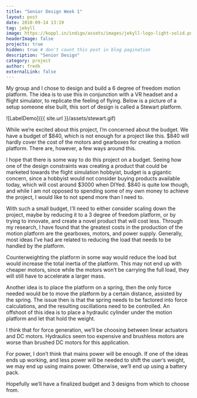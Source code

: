 ```yaml
---
title: "Senior Design Week 1"
layout: post
date: 2018-09-14 13:19
tag: jekyll
image: https://koppl.in/indigo/assets/images/jekyll-logo-light-solid.png
headerImage: false
projects: true
hidden: true # don't count this post in blog pagination
description: "Senior Design"
category: project
author: fredk
externalLink: false
---
```

My group and I chose to design and build a 6 degree of freedom motion platform. The idea is to use this in conjunction with a VR headset and a flight simulator, to replicate the feeling of flying. Below is a picture of a setup someone else built, this sort of design is called a Stewart platform.

![LabelDemo]({{ site.url }}/assets/stewart.gif)

While we’re excited about this project, I’m concerned about the budget. We have a budget of $840, which is not enough for a project like this. $840 will hardly cover the cost of the motors and gearboxes for creating a motion platform. There are, however, a few ways around this.

I hope that there is some way to do this project on a budget. Seeing how one of the design constraints was creating a product that could be marketed towards the flight simulation hobbyist, budget is a gigantic concern, since a hobbyist would not consider buying products available today, which will cost around $3000 when DIYed. $840 is quite low though, and while I am not opposed to spending some of my own money to achieve the project, I would like to not spend more than I need to.

With such a small budget, I’ll need to either consider scaling down the project, maybe by reducing it to a 3 degree of freedom platform, or by trying to innovate, and create a novel product that will cost less. Through my research, I have found that the greatest costs in the production of the motion platform are the gearboxes, motors, and power supply. Generally, most ideas I’ve had are related to reducing the load that needs to be handled by the platform.

Counterweighting the platform in some way would reduce the load but would increase the total inertia of the platform. This may not end up with cheaper motors, since while the motors won’t be carrying the full load, they will still have to accelerate a larger mass.

Another idea is to place the platform on a spring, then the only force needed would be to move the platform by a certain distance, assisted by the spring. The issue then is that the spring needs to be factored into force calculations, and the resulting oscillations need to be controlled. An offshoot of this idea is to place a hydraulic cylinder under the motion platform and let that hold the weight.

I think that for force generation, we’ll be choosing between linear actuators and DC motors. Hydraulics seem too expensive and brushless motors are worse than brushed DC motors for this application.

For power, I don’t think that mains power will be enough. If one of the ideas ends up working, and less power will be needed to shift the user’s weight, we may end up using mains power. Otherwise, we’ll end up using a battery pack.

Hopefully we’ll have a finalized budget and 3 designs from which to choose from.


